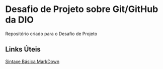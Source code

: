 # Desafio de Projeto sobre Git/GitHub da DIO
Repositório criado para o Desafio de Projeto

## Links Úteis
[Sintaxe Básica MarkDown](https://markdown.net.br/sintaxe-basica/)
